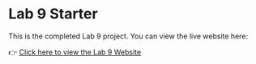 # Lab 9 Starter

This is the completed Lab 9 project. You can view the live website here:

👉 [Click here to view the Lab 9 Website](https://a7mohamed.github.io/Lab9_Starter/)